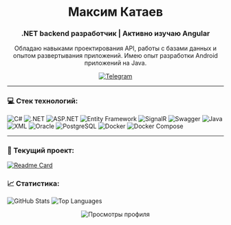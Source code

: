 <h1 align="center">Максим Катаев</h1>
<h3 align="center">.NET backend разработчик | Активно изучаю Angular</h3>
<p align="center">
  Обладаю навыками проектирования API, работы с базами данных и опытом развертывания приложений. Имею опыт разработки Android приложений на Java.
</p>
<p align="center">
  <a href="https://t.me/DREAMBOATXOG" target="_blank">
    <img src="https://img.shields.io/badge/Telegram-2CA5E0?style=for-the-badge&logo=telegram&logoColor=white" alt="Telegram"/>
  </a>
</p>

---

### 💻️ Стек технологий:

<p align="left">
  <img src="https://img.shields.io/badge/C%23-239120?style=for-the-badge&logo=c-sharp&logoColor=white" alt="C#"/>
  <img src="https://img.shields.io/badge/.NET-512BD4?style=for-the-badge&logo=dotnet&logoColor=white" alt=".NET"/>
  <img src="https://img.shields.io/badge/ASP.NET-512BD4?style=for-the-badge&logo=asp.net&logoColor=white" alt="ASP.NET"/>
  <img src="https://img.shields.io/badge/Entity_Framework-512BD4?style=for-the-badge&logo=entity-framework&logoColor=white" alt="Entity Framework"/>
  <img src="https://img.shields.io/badge/SignalR-512BD4?style=for-the-badge&logo=signalr&logoColor=white" alt="SignalR"/>
  <img src="https://img.shields.io/badge/Swagger-85EA2D?style=for-the-badge&logo=swagger&logoColor=black" alt="Swagger"/>
  <img src="https://img.shields.io/badge/Java-ED8B00?style=for-the-badge&logo=openjdk&logoColor=white" alt="Java"/>
  <img src="https://img.shields.io/badge/XML-000000?style=for-the-badge&logo=xml&logoColor=white" alt="XML"/>
  <img src="https://img.shields.io/badge/Oracle-F80000?style=for-the-badge&logo=oracle&logoColor=white" alt="Oracle"/>
  <img src="https://img.shields.io/badge/PostgreSQL-316192?style=for-the-badge&logo=postgresql&logoColor=white" alt="PostgreSQL"/>
  <img src="https://img.shields.io/badge/Docker-2496ED?style=for-the-badge&logo=docker&logoColor=white" alt="Docker"/>
  <img src="https://img.shields.io/badge/Docker_Compose-2496ED?style=for-the-badge&logo=docker&logoColor=white" alt="Docker Compose"/>
</p>


---
### 👀️ Текущий проект:
[![Readme Card](https://github-readme-stats.vercel.app/api/pin/?username=dreamboatxog&repo=datingapp&theme=material-palenight)](https://github.com/dreamboatxog/datingapp)
<p align="center">

### 📈 Cтатистика:
  <img src="https://github-readme-stats.vercel.app/api?username=dreamboatxog&show_icons=true&theme=material-palenight" alt="GitHub Stats"/>
  <img src="https://github-readme-stats.vercel.app/api/top-langs/?username=dreamboatxog&layout=compact&theme=material-palenight" alt="Top Languages"/>
</p>

<p align="center">
  <img src="https://komarev.com/ghpvc/?username=dreamboatxog&label=Просмотры+профиля&color=bb8ade&style=for-the-badge" alt="Просмотры профиля"/>
</p>
